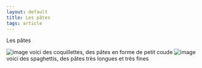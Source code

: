 ```yaml
---
layout: default
title: Les pâtes
tags: article
---
```

Les pâtes

![image](https://damii-en.github.io/images/coquilletes.jpg)
voici des coquillettes, des pâtes en forme de petit coude
![image](https://damii-en.github.io/images/spaghetti.jpg)
voici des spaghettis, des pâtes très longues et très fines